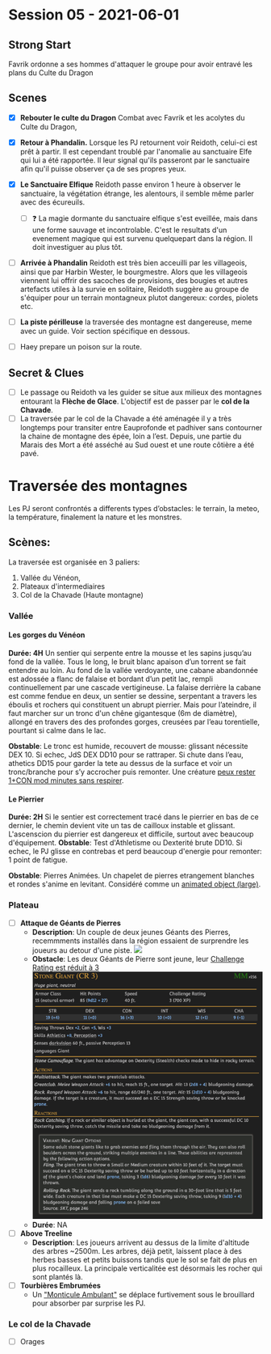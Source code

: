 # Session 05 - 2021-06-01

## Strong Start

Favrik ordonne a ses hommes d'attaquer le groupe pour avoir entravé les plans du Culte du Dragon

## Scenes

- [x] **Rebouter le culte du Dragon** Combat avec Favrik et les acolytes du Culte du Dragon,
- [x] **Retour à Phandalin.** Lorsque les PJ retournent voir Reidoth, celui-ci est prêt à partir. Il est cependant troublé par l'anomalie au sanctuaire Elfe qui lui a été rapportée. Il leur signal qu'ils passeront par le sanctuaire afin qu'il puisse observer ça de ses propres yeux.
- [x] **Le Sanctuaire Elfique** Reidoth passe environ 1 heure à observer le sanctuaire, la végétation étrange, les alentours, il semble même parler avec des écureuils.
    - [ ] ❓ La magie dormante du sanctuaire elfique s'est eveillée, mais dans une forme sauvage et incontrolable. C'est le resultats d'un evenement magique qui est survenu quelquepart dans la région. Il doit investiguer au plus tôt.
- [ ] **Arrivée à Phandalin** Reidoth est très bien acceuilli par les villageois, ainsi que par Harbin Wester, le bourgmestre. Alors que les villageois viennent lui offrir des sacoches de provisions, des bougies et autres artefacts utiles à la survie en solitaire, Reidoth suggère au groupe de s'équiper pour un terrain montagneux plutot dangereux: cordes, piolets etc.
- [ ] **La piste périlleuse** la traversée des montagne est dangereuse, meme avec un guide. Voir section spécifique en dessous.

- [ ] Haey prepare un poison sur la route.


## Secret & Clues

- [ ] Le passage ou Reidoth va les guider se situe aux milieux des montagnes entourant la **Flèche de Glace**. L'objectif est de passer par le **col de la Chavade**.
- [ ] La traversée par le col de la Chavade a été aménagée il y a très longtemps pour transiter entre Eauprofonde et padhiver sans contourner la chaine de montagne des épée, loin a l’est. Depuis, une partie du Marais des Mort a été asséché au Sud ouest et une route côtière a été pavé.

# Traversée des montagnes
Les PJ seront confrontés a differents types d’obstacles: le terrain, la meteo, la température, finalement la nature et les monstres.


## Scènes:

La traversée est organisée en 3 paliers:
1. Vallée du Vénéon,
2. Plateaux d'intermediaires
3. Col de la Chavade (Haute montagne)


### Vallée

#### Les gorges du Vénéon

**Durée: 4H**
Un sentier qui serpente entre la mousse et les sapins jusqu’au fond de la vallée. Tous le long, le bruit blanc apaison d’un torrent se fait entendre au loin. Au fond de la vallée verdoyante, une cabane abandonnée est adossée a flanc de falaise et bordant d’un petit lac, rempli continuellement par une cascade vertigineuse. 
La falaise derrière la cabane est comme fendue en deux, un sentier se dessine, serpentant a travers les éboulis et rochers qui constituent un abrupt pierrier. Mais pour l’ateindre, il faut marcher sur un tronc d'un chêne gigantesque (6m de diamètre), allongé en travers des des profondes gorges, creusées par l’eau torentielle, pourtant si calme dans le lac. 

**Obstable**: Le tronc est humide, recouvert de mousse: glissant nécessite DEX 10. Si echec, JdS DEX DD10 pour se rattraper. Si chute dans l’eau, athetics DD15 pour garder la tete au dessus de la surface et voir un tronc/branche pour s’y accrocher puis remonter. Une créature [peux rester 1+CON mod minutes sans respirer](https://5e.tools/book.html#phb,8,suffocating,0).

#### Le Pierrier
**Durée: 2H**
Si le sentier est correctement tracé dans le pierrier en bas de ce dernier, le chemin devient vite un tas de cailloux instable et glissant. L'ascenscion du pierrier est dangereux et difficile, surtout avec beaucoup d'équipement. 
**Obstable**: Test d'Athletisme ou Dexterité brute DD10. Si echec, le PJ glisse en contrebas et perd beaucoup d'energie pour remonter: 1 point de fatigue.


**Obstable**: Pierres Animées. Un chapelet de pierres etrangement blanches et rondes s'anime en levitant. Considéré comme un [animated object (large)](https://5e.tools/bestiary.html#animated%20object%20(large)_phb).


### Plateau

* [ ] **Attaque de Géants de Pierres**
    - **Description**: Un couple de deux jeunes Géants des Pierres, recemmments installés dans la région essaient de surprendre les joueurs au detour d'une piste.
    ![](https://i.redd.it/qmf7dykaf3731.png)
    - **Obstacle**: 
    Les deux Géants de Pierre sont jeune, leur [Challenge Rating est réduit à 3](https://5e.tools/bestiary.html#stone%20giant_mm,scaled:3)
    ![](../../../../../assets/cr3_stone_giant_statblock.png)
    - **Durée**: NA
* [ ] **Above Treeline**
    - **Description**: Les joueurs arrivent au dessus de la limite d'altitude des arbres ~2500m. Les arbres, déjà petit, laissent place à des herbes basses et petits buissons tandis que le sol se fait de plus en plus rocailleux. La principale verticalitée est désormais les rocher qui sont plantés là.
* [ ] **Tourbières Embrumées**
    - Un ["Monticule Ambulant"](https://5e.tools/bestiary.html#shambling%20mound_mm) se déplace furtivement sous le brouillard pour absorber par surprise les PJ.

### Le col de la Chavade

* [ ] Orages
